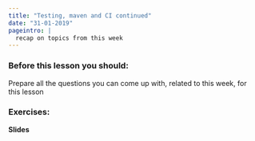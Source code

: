 ```yaml
---
title: "Testing, maven and CI continued"
date: "31-01-2019"
pageintro: |
  recap on topics from this week
---
```


### Before this lesson you should:
Prepare all the questions you can come up with, related to this week, for this lesson
<!--readings_begin-->

<!--readings_end-->

### Exercises: 
<!--exercises_begin-->

 <!--exercises_end-->

**Slides** 
